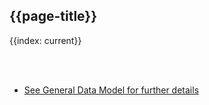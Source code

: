## {{page-title}}

{{index: current}}

<br>
<br>


 * [See General Data Model for further details](https://simplifier.net/guide/gp-connect-update-record/home-introduction-data-model-index?version=current)